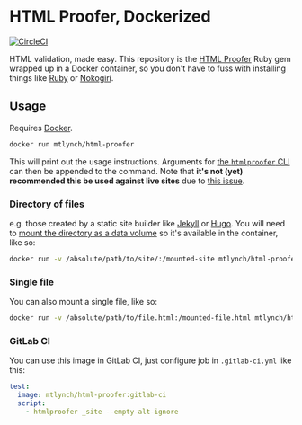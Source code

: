 # HTML Proofer, Dockerized

[![CircleCI](https://circleci.com/gh/mtlynch/html-proofer-docker.svg?style=svg)](https://circleci.com/gh/mtlynch/html-proofer-docker)

HTML validation, made easy. This repository is the [HTML Proofer](https://github.com/gjtorikian/html-proofer) Ruby gem wrapped up in a Docker container, so you don't have to fuss with installing things like [Ruby](https://www.ruby-lang.org/) or [Nokogiri](http://www.nokogiri.org/).

## Usage

Requires [Docker](https://www.docker.com/).

```bash
docker run mtlynch/html-proofer
```

This will print out the usage instructions. Arguments for [the `htmlproofer` CLI](https://github.com/gjtorikian/html-proofer#using-on-the-command-line) can then be appended to the command. Note that **it's not (yet) recommended this be used against live sites** due to [this issue](https://github.com/gjtorikian/html-proofer/issues/334).

### Directory of files

e.g. those created by a static site builder like [Jekyll](http://jekyllrb.com/) or [Hugo](https://gohugo.io/). You will need to [mount the directory as a data volume](https://docs.docker.com/storage/volumes/#start-a-container-with-a-volume) so it's available in the container, like so:

```bash
docker run -v /absolute/path/to/site/:/mounted-site mtlynch/html-proofer /mounted-site
```

### Single file

You can also mount a single file, like so:

```bash
docker run -v /absolute/path/to/file.html:/mounted-file.html mtlynch/html-proofer /mounted-file.html
```

### GitLab CI

You can use this image in GitLab CI, just configure job in `.gitlab-ci.yml` like this:

```yaml
test:
  image: mtlynch/html-proofer:gitlab-ci
  script:
    - htmlproofer _site --empty-alt-ignore
```
